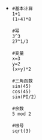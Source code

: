 - ```calc
  #基本计算
  1+1
  (1+4)*8
  
  #幂
  3^3
  27^1/3
  
  #变量
  x=3
  y=2
  (x+y)*2
  
  #三角函数
  sin(45)
  cos(45)
  sin(PI/2)
  
  #余数
  5 mod 2
  
  #根号
  sqrt(3)
   
  
  ```
